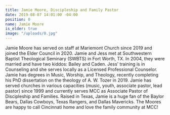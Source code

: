 ```yaml
---
title: Jamie Moore, Discipleship and Family Pastor
date: 2019-08-07 14:01:00 -04:00
position: 0
name: Jamie Moore
is_elder: true
image: "/uploads/0.jpg"
---
```


Jamie Moore has served on staff at Mariemont Church since 2019 and joined the Elder Council in 2020. Jamie and Jess met at Southwestern Baptist Theological Seminary (SWBTS) in Fort Worth, TX. In 2004, they were married and have two kiddos: Bailey and Caden. Jess’ training is in Counseling and she serves locally as a Licensed Professional Counselor. Jamie has degrees in Music, Worship, and Theology, recently completing his PhD dissertation on the theology of A. W. Tozer in 2019. Jamie has served churches in various capacities (music, youth, associate pastor, lead pastor) since 1999 and currently serves MCC as Associate Pastor of Discipleship and Families. Raised in Texas, Jamie is a huge fan of the Baylor Bears, Dallas Cowboys, Texas Rangers, and Dallas Mavericks. The Moores are happy to call Cincinnati home and love the family community at MCC!
